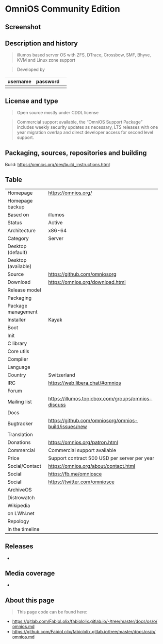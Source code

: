 # OmniOS Community Edition

## Screenshot


## Description and history

> illumos based server OS with ZFS, DTrace, Crossbow, SMF, Bhyve, KVM and Linux zone support

> Developed by

| username | password |  |
|----------|----------|--|
|  |  |  |


## License and type

> Open source mostly under CDDL license

> Commercial support available, the “OmniOS Support Package” includes weekly security 
> updates as necessary, LTS releases with one year migration overlap and direct 
> developer access for second level support.


## Packaging, sources, repositories and building

>

Build: <https://omnios.org/dev/build_instructions.html>


## Table

|                       |  |
|-----------------------|--|
| Homepage              | <https://omnios.org/> |
| Homepage backup       |  |
| Based on              | illumos |
| Status                | Active |
| Architecture          | x86-64 |
| Category              | Server |
| Desktop (default)     |  |
| Desktop (available)   |  |
| Source                | <https://github.com/omniosorg> |
| Download              | <https://omnios.org/download.html> |
| Release model         |  |
| Packaging             |  |
| Package management    |  |
| Installer             | Kayak |
| Boot                  |  |
| Init                  |  |
| C library             |  |
| Core utils            |  |
| Compiler              |  |
| Language              |  |
| Country               | Switzerland  |
| IRC                   | <https://web.libera.chat/#omnios> |
| Forum                 |  |
| Mailing list          | <https://illumos.topicbox.com/groups/omnios-discuss> |
| Docs                  |  |
| Bugtracker            | <https://github.com/omniosorg/omnios-build/issues/new> |
| Translation           |  |
| Donations             | <https://omnios.org/patron.html> |
| Commercial            | Commercial support available |
| Price                 | Support contract 500 USD per server per year |
| Social/Contact        | <https://omnios.org/about/contact.html> |
| Social                | <https://fb.me/omniosce> |
| Social                | <https://twitter.com/omniosce> |
| ArchiveOS             |  |
| Distrowatch           |  |
| Wikipedia             |  |
| on LWN.net            |  |
| Repology              |  |
| In the timeline       |  |


## Releases

* 


## Media coverage

* 


## About this page

> This page code can be found here:

* <https://gitlab.com/FabioLolix/fabiololix.gitlab.io/-/tree/master/docs/os/o/omnios.md>
* <https://github.com/FabioLolix/fabiololix.gitlab.io/tree/master/docs/os/o/omnios.md>
